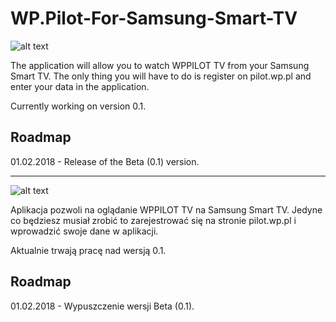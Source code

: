 # WP.Pilot-For-Samsung-Smart-TV
![alt text][logo]

[logo]: https://cdn2.iconfinder.com/data/icons/flags/flags/48/united-kingdom-great-britain.png "EN"
The application will allow you to watch WPPILOT TV from your Samsung Smart TV.
The only thing you will have to do is register on pilot.wp.pl and enter your data in the application.

Currently working on version 0.1.

## Roadmap
01.02.2018 - Release of the Beta (0.1) version.
___
![alt text][logo]

[logo]: https://cdn2.iconfinder.com/data/icons/flags_gosquared/48/Poland.png "PL"
Aplikacja pozwoli na oglądanie WPPILOT TV na Samsung Smart TV. 
Jedyne co będziesz musiał zrobić to zarejestrować się na stronie pilot.wp.pl i wprowadzić swoje dane w aplikacji.

Aktualnie trwają pracę nad wersją 0.1.

## Roadmap
01.02.2018 - Wypuszczenie wersji Beta (0.1).
